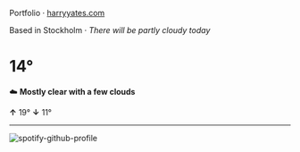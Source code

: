 Portfolio · [harryyates.com](https://harryyates.com)

<!-- WEATHER_START -->
Based in Stockholm · *There will be partly cloudy today*

# 14°
☁️ **Mostly clear with a few clouds**

**↑** 19° **↓** 11°

---
<!-- WEATHER_END -->

<p align="left">
  <a>
    <img src="https://spotify-github-profile.kittinanx.com/api/view?uid=bigbello&cover_image=true&theme=natemoo-re&show_offline=true&background_color=121212&interchange=false&bar_color=53b14f&bar_color_cover=false" alt="spotify-github-profile">
  </a>
</p>